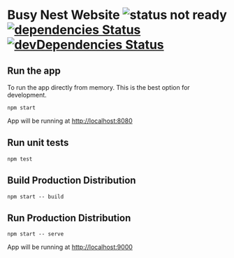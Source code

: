 # Busy Nest Website ![status not ready](https://img.shields.io/badge/status-WIP-yellow.svg) [![dependencies Status](https://david-dm.org/pillaru/busynest/status.svg)](https://david-dm.org/pillaru/busynest) [![devDependencies Status](https://david-dm.org/pillaru/busynest/dev-status.svg)](https://david-dm.org/pillaru/busynest?type=dev) 

## Run the app

To run the app directly from memory. This is the best option for development.
```
npm start
```
App will be running at [http://localhost:8080](http://localhost:8080)

## Run unit tests
```
npm test
```

## Build Production Distribution
```
npm start -- build
```

## Run Production Distribution
```
npm start -- serve
```
App will be running at [http://localhost:9000](http://localhost:900)
